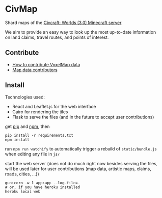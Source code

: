 # CivMap
Shard maps of the [Civcraft: Worlds (3.0) Minecraft server](https://reddit.com/r/CivCraft)

We aim to provide an easy way to look up the most up-to-date information on
land claims, travel routes, and points of interest.

## Contribute
- [How to contribute VoxelMap data](https://github.com/CivMap/civ3-data/wiki/Contributing#how-to-contribute-voxelmap-data)
- [Map data contributors](https://github.com/CivMap/civ3-data#map-data-contributors)

## Install
Technologies used:
- React and Leaflet.js for the web interface
- Cairo for rendering the tiles
- Flask to serve the files (and in the future to accept user contributions)

get [pip](https://pypi.python.org) and [npm](https://npmjs.com/), then

    pip install -r requirements.txt
    npm install

run `npm run watchify` to automatically trigger a
rebuild of `static/bundle.js` when editing any file in `js/`

start the web server (does not do much right now besides serving the files,
will be used later for user contributions (map data, artistic maps, claims, roads, cities, ...))

    gunicorn -w 1 app:app --log-file=-
    # or, if you have heroku installed
    heroku local web
